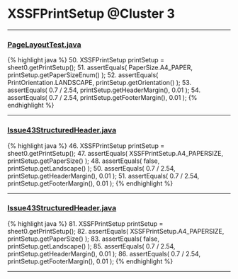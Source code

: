 # XSSFPrintSetup @Cluster 3

***

### [PageLayoutTest.java](https://searchcode.com/codesearch/view/122565092/)
{% highlight java %}
50. XSSFPrintSetup printSetup = sheet0.getPrintSetup();
51. assertEquals( PaperSize.A4_PAPER,  printSetup.getPaperSizeEnum() );
52. assertEquals( PrintOrientation.LANDSCAPE, printSetup.getOrientation() );
53. assertEquals( 0.7 / 2.54, printSetup.getHeaderMargin(), 0.01 );
54. assertEquals( 0.7 / 2.54, printSetup.getFooterMargin(), 0.01 );
{% endhighlight %}

***

### [Issue43StructuredHeader.java](https://searchcode.com/codesearch/view/122565074/)
{% highlight java %}
46. XSSFPrintSetup printSetup = sheet0.getPrintSetup();
47. assertEquals( XSSFPrintSetup.A4_PAPERSIZE,  printSetup.getPaperSize() );
48. assertEquals( false, printSetup.getLandscape() );
50. assertEquals( 0.7 / 2.54, printSetup.getHeaderMargin(), 0.01 );
51. assertEquals( 0.7 / 2.54, printSetup.getFooterMargin(), 0.01 );
{% endhighlight %}

***

### [Issue43StructuredHeader.java](https://searchcode.com/codesearch/view/122565074/)
{% highlight java %}
81. XSSFPrintSetup printSetup = sheet0.getPrintSetup();
82. assertEquals( XSSFPrintSetup.A4_PAPERSIZE,  printSetup.getPaperSize() );
83. assertEquals( false, printSetup.getLandscape() );
85. assertEquals( 0.7 / 2.54, printSetup.getHeaderMargin(), 0.01 );
86. assertEquals( 0.7 / 2.54, printSetup.getFooterMargin(), 0.01 );
{% endhighlight %}

***

